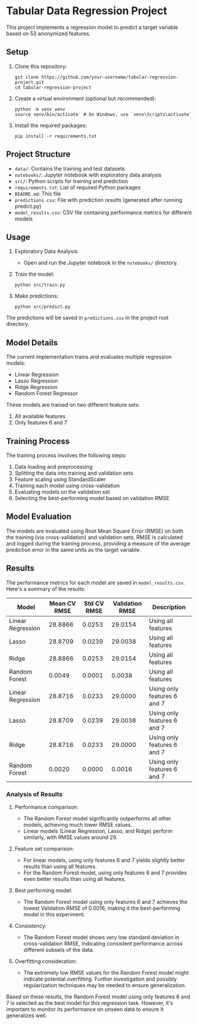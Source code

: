 # Tabular Data Regression Project

This project implements a regression model to predict a target variable based on 53 anonymized features.

## Setup

1. Clone this repository:

   ```
   git clone https://github.com/your-username/tabular-regression-project.git
   cd tabular-regression-project
   ```

2. Create a virtual environment (optional but recommended):

   ```
   python -m venv venv
   source venv/bin/activate  # On Windows, use `venv\Scripts\activate`
   ```

3. Install the required packages:
   ```
   pip install -r requirements.txt
   ```

## Project Structure

- `data/`: Contains the training and test datasets
- `notebooks/`: Jupyter notebook with exploratory data analysis
- `src/`: Python scripts for training and prediction
- `requirements.txt`: List of required Python packages
- `README.md`: This file
- `predictions.csv`: File with prediction results (generated after running predict.py)
- `model_results.csv`: CSV file containing performance metrics for different models

## Usage

1. Exploratory Data Analysis:

   - Open and run the Jupyter notebook in the `notebooks/` directory.

2. Train the model:

   ```
   python src/train.py
   ```

3. Make predictions:
   ```
   python src/predict.py
   ```

The predictions will be saved in `predictions.csv` in the project root directory.

## Model Details

The current implementation trains and evaluates multiple regression models:

- Linear Regression
- Lasso Regression
- Ridge Regression
- Random Forest Regressor

These models are trained on two different feature sets:

1. All available features
2. Only features 6 and 7

## Training Process

The training process involves the following steps:

1. Data loading and preprocessing
2. Splitting the data into training and validation sets
3. Feature scaling using StandardScaler
4. Training each model using cross-validation
5. Evaluating models on the validation set
6. Selecting the best-performing model based on validation RMSE

## Model Evaluation

The models are evaluated using Root Mean Square Error (RMSE) on both the training (via cross-validation) and validation sets. RMSE is calculated and logged during the training process, providing a measure of the average prediction error in the same units as the target variable.

## Results

The performance metrics for each model are saved in `model_results.csv`. Here's a summary of the results:

| Model             | Mean CV RMSE | Std CV RMSE | Validation RMSE | Description                 |
| ----------------- | ------------ | ----------- | --------------- | --------------------------- |
| Linear Regression | 28.8866      | 0.0253      | 29.0154         | Using all features          |
| Lasso             | 28.8709      | 0.0239      | 29.0038         | Using all features          |
| Ridge             | 28.8866      | 0.0253      | 29.0154         | Using all features          |
| Random Forest     | 0.0049       | 0.0001      | 0.0038          | Using all features          |
| Linear Regression | 28.8716      | 0.0233      | 29.0000         | Using only features 6 and 7 |
| Lasso             | 28.8709      | 0.0239      | 29.0038         | Using only features 6 and 7 |
| Ridge             | 28.8716      | 0.0233      | 29.0000         | Using only features 6 and 7 |
| Random Forest     | 0.0020       | 0.0000      | 0.0016          | Using only features 6 and 7 |

### Analysis of Results

1. Performance comparison:

   - The Random Forest model significantly outperforms all other models, achieving much lower RMSE values.
   - Linear models (Linear Regression, Lasso, and Ridge) perform similarly, with RMSE values around 29.

2. Feature set comparison:

   - For linear models, using only features 6 and 7 yields slightly better results than using all features.
   - For the Random Forest model, using only features 6 and 7 provides even better results than using all features.

3. Best performing model:

   - The Random Forest model using only features 6 and 7 achieves the lowest Validation RMSE of 0.0016, making it the best-performing model in this experiment.

4. Consistency:

   - The Random Forest model shows very low standard deviation in cross-validation RMSE, indicating consistent performance across different subsets of the data.

5. Overfitting consideration:
   - The extremely low RMSE values for the Random Forest model might indicate potential overfitting. Further investigation and possibly regularization techniques may be needed to ensure generalization.

Based on these results, the Random Forest model using only features 6 and 7 is selected as the best model for this regression task. However, it's important to monitor its performance on unseen data to ensure it generalizes well.
